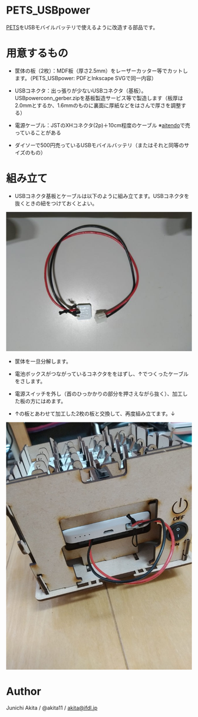 # PETS_USBpower

[PETS](https://4ok.jp/pets/)をUSBモバイルバッテリで使えるように改造する部品です。

# 用意するもの

* 筐体の板（2枚）：MDF板（厚さ2.5mm）をレーザーカッター等でカットします。（PETS_USBpower: PDFとInkscape SVGで同一内容）

* USBコネクタ：出っ張りが少ないUSBコネクタ（基板）。USBpowerconn_gerber.zipを基板製造サービス等で製造します（板厚は2.0mmとするか、1.6mmのものに裏面に厚紙などをはさんで厚さを調整する）

* 電源ケーブル：JSTのXHコネクタ(2p)＋10cm程度のケーブル ※[aitendo](http://www.aitendo.com)で売っていることがある

* ダイソーで500円売っているUSBモバイルバッテリ（またはそれと同等のサイズのもの）

# 組み立て

* USBコネクタ基板とケーブルは以下のように組み立てます。USBコネクタを抜くときの紐をつけておくとよい。

<img src="https://github.com/akita11/PETS_USBpower/blob/master/USBconn.jpg" width="600px">

* 筐体を一旦分解します。

* 電池ボックスがつながっているコネクタををはずし、↑でつくったケーブルをさします。

* 電源スイッチを外し（首のひっかかりの部分を押さえながら抜く）、加工した板の方にはめます。

* ↑の板とあわせて加工した2枚の板と交換して、再度組み立てます。↓

<img src="https://github.com/akita11/PETS_USBpower/blob/master/PETS_battery.jpg" width="600px">

# Author

Junichi Akita / @akita11 / akita@ifdl.jp
